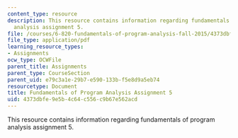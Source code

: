 ```yaml
---
content_type: resource
description: This resource contains information regarding fundamentals of program
  analysis assignment 5.
file: /courses/6-820-fundamentals-of-program-analysis-fall-2015/4373dbfe9e5b4c64c556c9b67e562acd_MIT6_820F15_ps5.pdf
file_type: application/pdf
learning_resource_types:
- Assignments
ocw_type: OCWFile
parent_title: Assignments
parent_type: CourseSection
parent_uid: e79c3a1e-29b7-e590-133b-f5e8d9a5eb74
resourcetype: Document
title: Fundamentals of Program Analysis Assignment 5
uid: 4373dbfe-9e5b-4c64-c556-c9b67e562acd
---
```

This resource contains information regarding fundamentals of program analysis assignment 5.

